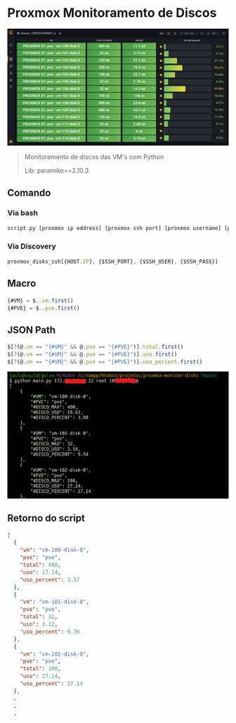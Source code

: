 # Proxmox Monitoramento de Discos

![GRAFANA](img/exemplo2.png)

> Monitoramento de discos das VM's com Python
>
> Lib: paramiko==2.10.3

## Comando

### Via bash

```sh
script.py [proxmox ip eddress] [proxmox ssh port] [proxmox username] [proxmox password]
```

### Via Discovery

```js
proxmox_disks_ssh[{HOST.IP}, {$SSH_PORT}, {$SSH_USER}, {$SSH_PASS}]
```

## Macro

```js
{#VM} = $..vm.first()
{#PVE} = $..pve.first()
```

## JSON Path

```js
$[?(@.vm == "{#VM}" && @.pve == "{#PVE}")].total.first()
$[?(@.vm == "{#VM}" && @.pve == "{#PVE}")].uso.first()
$[?(@.vm == "{#VM}" && @.pve == "{#PVE}")].uso_percent.first()
```

![-](img/exemplo1.png)

## Retorno do script

```json
[
  {
    "vm": "vm-100-disk-0",
    "pve": "pve",
    "total": 480,
    "uso": 17.14,
    "uso_percent": 3.57
  },
  {
    "vm": "vm-101-disk-0",
    "pve": "pve",
    "total": 32,
    "uso": 3.12,
    "uso_percent": 9.76
  },
  {
    "vm": "vm-102-disk-0",
    "pve": "pve",
    "total": 100,
    "uso": 27.14,
    "uso_percent": 27.14
  },
  .
  .
  .
```
